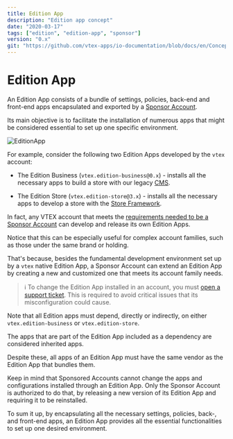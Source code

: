 ```yaml
---
title: Edition App
description: "Edition app concept"
date: "2020-03-17"
tags: ["edition", "edition-app", "sponsor"]
version: "0.x"
git: "https://github.com/vtex-apps/io-documentation/blob/docs/en/Concepts/edition-app.md"
---
```


# Edition App

An Edition App consists of a bundle of settings, policies, back-end and front-end apps encapsulated and exported by a [Sponsor Account](https://developers.vtex.com/vtex-developer-docs/docs/vtex-io-documentation-sponsor-account).

Its main objective is to facilitate the installation of numerous apps that might be considered essential to set up one specific environment. 

![EditionApp](https://user-images.githubusercontent.com/60782333/91470034-927c0480-e86a-11ea-866e-54575f3c0975.png)

For example, consider the following two Edition Apps developed by the `vtex` account:

- The Edition Business (`vtex.edition-business@0.x`) - installs all the necessary apps to build a store with our legacy [CMS](https://help.vtex.com/en/tracks/cms--2YcpgIljVaLVQYMzxQbc3z/6OCY6S9tqBXPD5mgpbBInC).

- The Edition Store (`vtex.edition-store@3.x`) - installs all the necessary apps to develop a store with the [Store Framework](https://developers.vtex.com/vtex-developer-docs/docs/getting-started-3).

In fact, any VTEX account that meets the [requirements needed to be a Sponsor Account](https://developers.vtex.com/vtex-developer-docs/docs/vtex-io-documentation-becoming-a-sponsor-account) can develop and release its own Edition Apps.

Notice that this can be especially useful for complex account families, such as those under the same brand or holding.

That's because, besides the fundamental development environment set up by a `vtex` native Edition App, a Sponsor Account can extend an Edition App by creating a new and customized one that meets its account family needs. 

>ℹ️ To change the Edition App installed in an account, you must [open a support ticket](https://help-tickets.vtex.com/smartlink/sso/login/zendesk). This is required to avoid critical issues that its misconfiguration could cause. 

Note that all Edition apps must depend, directly or indirectly, on either `vtex.edition-business` or `vtex.edition-store`.

The apps that are part of the Edition App included as a dependency are considered inherited apps.

Despite these, all apps of an Edition App must have the same vendor as the Edition App that bundles them.

Keep in mind that Sponsored Accounts cannot change the apps and configurations installed through an Edition App. Only the Sponsor Account is authorized to do that, by releasing a new version of its Edition App and requiring it to be reinstalled.

To sum it up, by encapsulating all the necessary settings, policies, back-, and front-end apps, an Edition App provides all the essential functionalities to set up one desired environment.
